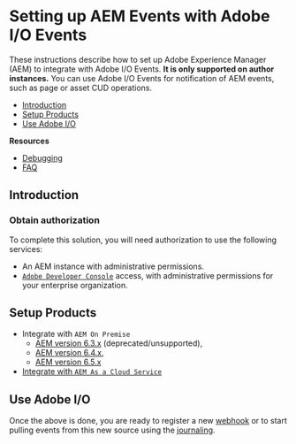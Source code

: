 <!--:navorder:1-->

# Setting up AEM Events with Adobe I/O Events

These instructions describe how to set up Adobe Experience Manager (AEM) to integrate with Adobe I/O Events. 
**It is only supported on author instances.**
You can use Adobe I/O Events for notification of AEM events, such as page or asset CUD operations.

- [Introduction](#introduction)
- [Setup Products](#setup-products)
- [Use Adobe I/O](#use-adobe-io)

**Resources**
- [Debugging](../support/debug.md)
- [FAQ](../support/faq.md)

## Introduction

### Obtain authorization

To complete this solution, you will need authorization to use the following services:

*   An AEM instance with administrative permissions. 
*   [`Adobe Developer Console`](https://adobe.io/console) access, with administrative permissions for your enterprise organization.


## Setup Products

* Integrate with `AEM On Premise`
  * [AEM version 6.3.x](../aem/aem_on_premise_install_6.3.md) (deprecated/unsupported),
  * [AEM version 6.4.x](../aem/aem_on_premise_install_6.4.md), 
  * [AEM version 6.5.x](../aem/aem_on_premise_install_6.5.md)
* [Integrate with `AEM As a Cloud Service` ](../aem/aem_skyline_install.md)

## Use Adobe I/O

Once the above is done, you are ready to register a new [webhook](../intro/webhooks_intro.md) 
or to start pulling events from this new source using the [journaling](../intro/journaling_intro.md).


